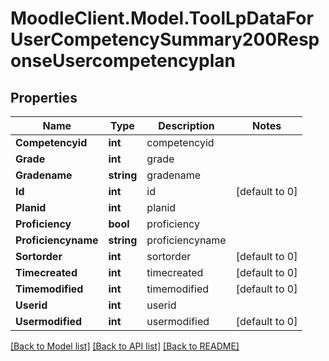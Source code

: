 # MoodleClient.Model.ToolLpDataForUserCompetencySummary200ResponseUsercompetencyplan

## Properties

Name | Type | Description | Notes
------------ | ------------- | ------------- | -------------
**Competencyid** | **int** | competencyid | 
**Grade** | **int** | grade | 
**Gradename** | **string** | gradename | 
**Id** | **int** | id | [default to 0]
**Planid** | **int** | planid | 
**Proficiency** | **bool** | proficiency | 
**Proficiencyname** | **string** | proficiencyname | 
**Sortorder** | **int** | sortorder | [default to 0]
**Timecreated** | **int** | timecreated | [default to 0]
**Timemodified** | **int** | timemodified | [default to 0]
**Userid** | **int** | userid | 
**Usermodified** | **int** | usermodified | [default to 0]

[[Back to Model list]](../README.md#documentation-for-models) [[Back to API list]](../README.md#documentation-for-api-endpoints) [[Back to README]](../README.md)

